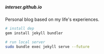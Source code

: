 ##### interser.github.io

Personal blog based on my life's experiences.


```bash
# install dep
gem install jekyll bundler

# run local server
sudo bundle exec jekyll serve --future
